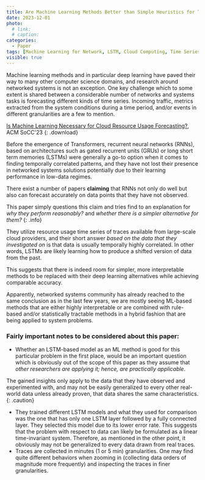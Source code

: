 ```yaml
---
title: Are Machine Learning Methods Better than Simple Heuristics for Time Series Prediction in Networking Problems?
date: 2023-12-01
photo:
  # link: 
  # caption: 
categories: 
  - Paper 
tags: [Machine Learning for Network, LSTM, Cloud Computing, Time Series Forecasting]
visible: true
---
```


Machine learning methods and in particular deep learning have paved their way to many other computer science domains, and research around networked systems is not an exception. One key challenge which to some extent is shared between a considerable number of networks and systems tasks is forecasting different kinds of time series. Incoming traffic, metrics extracted from the system conditions during a time period, and/or events in different granularities are a few to mention.

[Is Machine Learning Necessary for Cloud Resource Usage Forecasting?](https://dl.acm.org/doi/10.1145/3620678.3624790), ACM SoCC'23
{: .download}

Before the emergence of Transformers, recurrent neural networks (RNNs), based on architectures such as gated recurrent units (GRUs) or long short term memories (LSTMs) were generally a go-to option when it comes to finding temporally correlated patterns, and they have not lost their presence in networked systems solutions potentially due to their learning performance in low-data regimes.

There exist a number of papers **claiming** that RNNs not only do well but also can forecast accurately on data points that they have not observed.

This paper simply questions this claim and tries find to an explanation for _why they perform reasonably?_ and _whether there is a simpler alternative for them?_
{: .info}

They utilize resource usage time series of traces available from large-scale cloud providers, and their short answer _based on the data that they investigated on_ is that data is usually temporally highly correlated. In other words, LSTMs are likely learning how to produce a shifted version of data from the past.

This suggests that there is indeed room for simpler, more interpretable methods to be replaced with their deep learning alternatives while achieving comparable accuracy.

Apparently, networked systems community has already reached to the same conclusion as in the last few years, we are mostly seeing ML-based methods that are either highly interpretable or are combined with rule-based and/or statistically tractable methods in a hybrid fashion that are being applied to system problems.

### Fairly important notes to be considered about this paper:

- Whether an LSTM-based model as an ML method is good for this particular problem in the first place, would be an important question which is obviously out of the scope of this paper as they assume that _other researchers are applying it; hence, are practically applicable_.

The gained insights only apply to the data that they have observed and experimented with, and may not be easily generalized to every other real-world data unless already proven, that data shares the same characteristics.
{: .caution}

- They trained different LSTM models and what they used for comparison was the one that has only one LSTM layer followed by a fully connected layer. They selected this model due to its lower error rate. This suggests that the problem with respect to data can likely be formulated as a linear time-invariant system. Therefore, as mentioned in the other point, it obviously may not be generalized to every data drawn from real traces.
- Traces are collected in minutes (1 or 5 min) granularities. One may find quite different behaviors when zooming in (collecting data orders of magnitude more frequently) and inspecting the traces in finer granularities.
